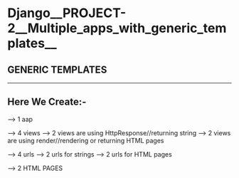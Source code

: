# Django__PROJECT-2__Multiple_apps_with_generic_templates__


## GENERIC TEMPLATES
-------------------------------------------------------------

Here We Create:-
-----------------------------

-->   1 aap

-->   4 views
        --> 2 views are using HttpResponse//returning string
        --> 2 views are using render//rendering or returning HTML pages
        
-->   4 urls
        --> 2 urls for strings
        --> 2 urls for HTML pages
        
 -->  2 HTML PAGES 
